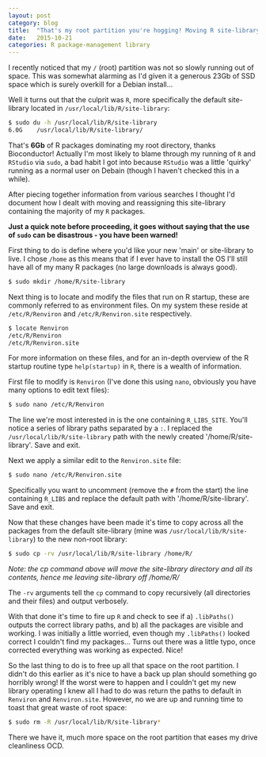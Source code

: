 ```yaml
---
layout: post
category: blog
title:  "That's my root partition you're hogging! Moving R site-library on Unix machines."
date:   2015-10-21
categories: R package-management library
---
```


I recently noticed that my `/` (root) partition was not so slowly running out of space. This was somewhat alarming as I'd given it a generous 23Gb of SSD space which is surely overkill for a Debian install...

Well it turns out that the culprit was `R`, more specifically the default site-library located in `/usr/local/lib/R/site-library`:  

```sh
$ sudo du -h /usr/local/lib/R/site-library
6.0G	/usr/local/lib/R/site-library/
```

That's **6Gb** of R packages dominating my root directory, thanks Bioconductor! Actually I'm most likely to blame through my running of `R` and `RStudio` via `sudo`, a bad habit I got into because `RStudio` was a little 'quirky' running as a normal user on Debain (though I haven't checked this in a while).

After piecing together information from various searches I thought I'd document how I dealt with moving and reassigning this site-library containing the majority of my `R` packages.

**Just a quick note before proceeding, it goes without saying that the use of `sudo` can be disastrous - you have been warned!**

First thing to do is define where you'd like your new 'main' or site-library to live. I chose `/home` as this means that if I ever have to install the OS I'll still have all of my many R packages (no large downloads is always good).

```sh
$ sudo mkdir /home/R/site-library
```

Next thing is to locate and modify the files that run on R startup, these are commonly referred to as environment files. On my system these reside at `/etc/R/Renviron` and `/etc/R/Renviron.site` respectively. 

```sh
$ locate Renviron
/etc/R/Renviron
/etc/R/Renviron.site
```

For more information on these files, and for an in-depth overview of the R startup routine type `help(startup)` in `R`, there is a wealth of information.

First file to modify is `Renviron` (I've done this using `nano`, obviously you have many options to edit text files):

```sh
$ sudo nano /etc/R/Renviron
```

The line we're most interested in is the one containing `R_LIBS_SITE`. You'll notice a series of library paths separated by a `:`. I replaced the `/usr/local/lib/R/site-library` path with the newly created '/home/R/site-library'. Save and exit.

Next we apply a similar edit to the `Renviron.site` file:

```sh
$ sudo nano /etc/R/Renviron.site
```

Specifically you want to uncomment (remove the `#` from the start) the line containing `R_LIBS` and replace the default path with '/home/R/site-library'. Save and exit.

Now that these changes have been made it's time to copy across all the packages from the default site-library (mine was `/usr/local/lib/R/site-library`) to the new non-root library:

```sh
$ sudo cp -rv /usr/local/lib/R/site-library /home/R/
```
*Note: the cp command above will move the site-library directory and all its contents, hence me leaving site-library off /home/R/*

The `-rv` arguments tell the `cp` command to copy recursively (all directories and their files) and output verbosely. 

With that done it's time to fire up `R` and check to see if a) `.libPaths()` outputs the correct library paths, and b) all the packages are visible and working. I was initially a little worried, even though my `.libPaths()` looked correct I couldn't find my packages... Turns out there was a little typo, once corrected everything was working as expected. Nice!

So the last thing to do is to free up all that space on the root partition. I didn't do this earlier as it's nice to have a back up plan should something go horribly wrong! If the worst were to happen and I couldn't get my new library operating I knew all I had to do was return the paths to default in `Renviron` and `Renviron.site`. However, no we are up and running time to toast that great waste of root space:

```sh
$ sudo rm -R /usr/local/lib/R/site-library*
```

There we have it, much more space on the root partition that eases my drive cleanliness OCD.